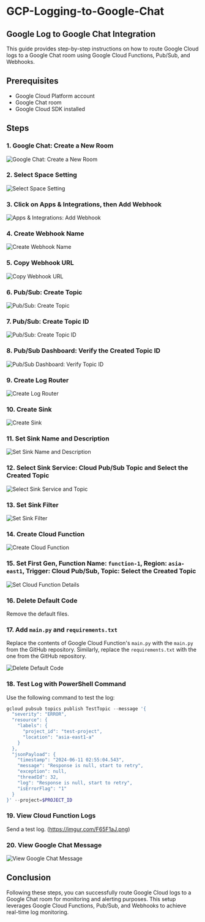 # GCP-Logging-to-Google-Chat

## Google Log to Google Chat Integration

This guide provides step-by-step instructions on how to route Google Cloud logs to a Google Chat room using Google Cloud Functions, Pub/Sub, and Webhooks.

## Prerequisites

- Google Cloud Platform account
- Google Chat room
- Google Cloud SDK installed

## Steps

### 1. Google Chat: Create a New Room

![Google Chat: Create a New Room](https://imgur.com/KdPnTEs.png)

### 2. Select Space Setting

![Select Space Setting](https://imgur.com/ithRBdA.png)

### 3. Click on Apps & Integrations, then Add Webhook

![Apps & Integrations: Add Webhook](https://imgur.com/xWTNEFf.png)

### 4. Create Webhook Name

![Create Webhook Name](https://imgur.com/DbjpOxQ.png)

### 5. Copy Webhook URL

![Copy Webhook URL](https://imgur.com/ISoTHfc.png)

### 6. Pub/Sub: Create Topic

![Pub/Sub: Create Topic](https://imgur.com/OiMYIrI.png)

### 7. Pub/Sub: Create Topic ID

![Pub/Sub: Create Topic ID](https://imgur.com/eTnD5xF.png)

### 8. Pub/Sub Dashboard: Verify the Created Topic ID

![Pub/Sub Dashboard: Verify Topic ID](https://imgur.com/mYEDhtQ.png)

### 9. Create Log Router

![Create Log Router](https://imgur.com/dvUCITw.png)

### 10. Create Sink

![Create Sink](https://imgur.com/POfGPmD.png)

### 11. Set Sink Name and Description

![Set Sink Name and Description](https://imgur.com/EvFmisb.png)

### 12. Select Sink Service: Cloud Pub/Sub Topic and Select the Created Topic

![Select Sink Service and Topic](https://imgur.com/nEeCTUQ.png)

### 13. Set Sink Filter

![Set Sink Filter](https://imgur.com/3a1yJzE.png)

### 14. Create Cloud Function

![Create Cloud Function](https://imgur.com/II2kww2.png)

### 15. Set First Gen, Function Name: `function-1`, Region: `asia-east1`, Trigger: Cloud Pub/Sub, Topic: Select the Created Topic

![Set Cloud Function Details](https://imgur.com/2nz3zYt.png)

### 16. Delete Default Code

Remove the default files.

### 17. Add `main.py` and `requirements.txt`

Replace the contents of Google Cloud Function's `main.py` with the `main.py` from the GitHub repository. Similarly, replace the `requirements.txt` with the one from the GitHub repository.

![Delete Default Code](https://imgur.com/CNzKQO4.png)

### 18. Test Log with PowerShell Command

Use the following command to test the log:

```powershell
gcloud pubsub topics publish TestTopic --message '{
  "severity": "ERROR",
  "resource": {
    "labels": {
      "project_id": "test-project",      
      "location": "asia-east1-a"
    }
  },
  "jsonPayload": {
    "timestamp": "2024-06-11 02:55:04.543",    
    "message": "Response is null, start to retry",
    "exception": null,
    "threadId": 32,
    "log": "Response is null, start to retry",
    "isErrorFlag": "1"
  }
}' --project=$PROJECT_ID

```

### 19. View Cloud Function Logs

Send a test log. (https://imgur.com/F65F1aJ.png)

### 20. View Google Chat Message

![View Google Chat Message](https://imgur.com/NQWIYKP.png)

## Conclusion

Following these steps, you can successfully route Google Cloud logs to a Google Chat room for monitoring and alerting purposes. This setup leverages Google Cloud Functions, Pub/Sub, and Webhooks to achieve real-time log monitoring.


